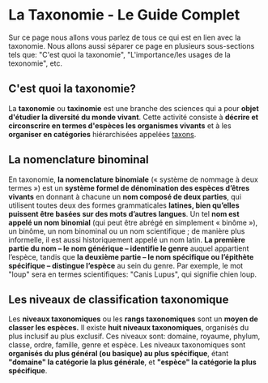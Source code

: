 # La Taxonomie - Le Guide Complet
Sur ce page nous allons vous parlez de tous ce qui est en lien avec la taxonomie. Nous allons aussi séparer ce page en plusieurs sous-sections tels que: "C'est quoi la taxonomie", "L'importance/les usages de la texonomie", etc.
## C'est quoi la taxonomie?
La **taxonomie** ou **taxinomie** est une branche des sciences qui a pour **objet d'étudier la diversité du monde vivant**. Cette activité consiste à **décrire et circonscrire en termes d'espèces les organismes vivants** et à les **organiser en catégories** hiérarchisées appelées [taxons](https://fr.wikipedia.org/wiki/Taxon "Taxon"). 
## La nomenclature binominal
En taxonomie, **la nomenclature binomiale** (« système de nommage à deux termes ») est un **système formel de dénomination des espèces d’êtres vivants** en donnant à chacune un **nom composé de deux parties**, qui utilisent toutes deux des formes grammaticales **latines, bien qu’elles puissent être basées sur des mots d’autres langues**. Un tel **nom est appelé un nom binomial** (qui peut être abrégé en simplement « binôme »), un binôme, un nom binominal ou un nom scientifique ; de manière plus informelle, il est aussi historiquement appelé un nom latin. **La première partie du nom – le nom générique – identifie le genre** auquel appartient l’espèce, tandis que **la deuxième partie – le nom spécifique ou l’épithète spécifique – distingue l’espèce** au sein du genre. Par exemple, le mot "loup" sera en termes scientifiques: "Canis Lupus", qui signifie chien loup.
## Les niveaux de classification taxonomique
Les **niveaux taxonomiques** ou les **rangs taxonomiques** sont un **moyen de classer les espèces.** Il existe **huit niveaux taxonomiques**, organisés du plus inclusif au plus exclusif. Ces niveaux sont: domaine, royaume, phylum, classe, ordre, famille, genre et espèce. Les niveaux taxonomiques sont **organisés du plus général (ou basique) au plus spécifique**, étant **"domaine" la catégorie la plus générale**, et **"espèce" la catégorie la plus spécifique**.